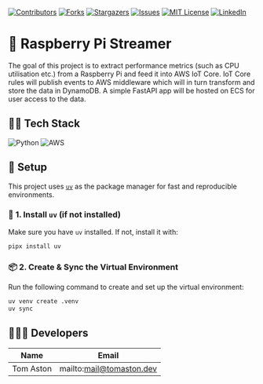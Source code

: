 [![Contributors][contributors-shield]][contributors-url]
[![Forks][forks-shield]][forks-url]
[![Stargazers][stars-shield]][stars-url]
[![Issues][issues-shield]][issues-url]
[![MIT License][license-shield]][license-url]
[![LinkedIn][linkedin-shield]][linkedin-url]

# 📄 Raspberry Pi Streamer

The goal of this project is to extract performance metrics (such as CPU utilisation etc.) from a Raspberry Pi and feed it into AWS IoT Core.
IoT Core rules will publish events to AWS middleware which will in turn transform and store the data in DynamoDB. A simple FastAPI app will be hosted on ECS
for user access to the data.

## 🧑‍💻 Tech Stack

![Python]
![AWS]

## 🚀 Setup

This project uses [`uv`](https://github.com/astral-sh/uv) as the package manager for fast and reproducible environments.

### 🔧 **1. Install `uv` (if not installed)**
Make sure you have `uv` installed. If not, install it with:
```sh
pipx install uv
```
### 📦 2. Create & Sync the Virtual Environment
Run the following command to create and set up the virtual environment:
```sh
uv venv create .venv
uv sync
```

## 🧑‍🤝‍🧑 Developers 

| Name           | Email                      |
| -------------- | -------------------------- |
| Tom Aston      | mailto:mail@tomaston.dev     |

<!-- MARKDOWN LINKS & IMAGES -->
<!-- https://www.markdownguide.org/basic-syntax/#reference-style-links -->
[contributors-shield]: https://img.shields.io/github/contributors/TomAston1996/raspi-streamer.svg?style=for-the-badge
[contributors-url]: https://github.com/TomAston1996/raspi-streamer/graphs/contributors
[forks-shield]: https://img.shields.io/github/forks/TomAston1996/raspi-streamer.svg?style=for-the-badge
[forks-url]: https://github.com/TomAston1996/raspi-streamer/network/members
[stars-shield]: https://img.shields.io/github/stars/TomAston1996/raspi-streamer.svg?style=for-the-badge
[stars-url]: https://github.com/TomAston1996/raspi-streamer/stargazers
[issues-shield]: https://img.shields.io/github/issues/TomAston1996/raspi-streamer.svg?style=for-the-badge
[issues-url]: https://github.com/TomAston1996/raspi-streamer/issues
[license-shield]: https://img.shields.io/github/license/TomAston1996/raspi-streamer.svg?style=for-the-badge
[license-url]: https://github.com/TomAston1996/raspi-streamer/blob/master/LICENSE.txt
[linkedin-shield]: https://img.shields.io/badge/-LinkedIn-black.svg?style=for-the-badge&logo=linkedin&colorB=555
[linkedin-url]: https://linkedin.com/in/tomaston96
[Python]: https://img.shields.io/badge/python-3670A0?style=for-the-badge&logo=python&logoColor=ffdd54
[Pandas]: https://img.shields.io/badge/pandas-%23150458.svg?style=for-the-badge&logo=pandas&logoColor=white
[AWS]: https://img.shields.io/badge/AWS-%23FF9900.svg?style=for-the-badge&logo=amazon-aws&logoColor=white
